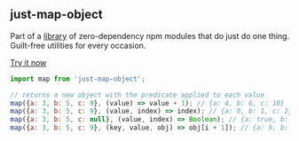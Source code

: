 ## just-map-object

Part of a [library](../../../../) of zero-dependency npm modules that do just do one thing.  
Guilt-free utilities for every occasion.

[Try it now](http://anguscroll.com/just/just-map-object)

```js
import map from 'just-map-object';

// returns a new object with the predicate applied to each value
map({a: 3, b: 5, c: 9}, (value) => value + 1); // {a: 4, b: 6, c: 10}
map({a: 3, b: 5, c: 9}, (value, index) => index); // {a: 0, b: 1, c: 2}
map({a: 3, b: 5, c: null}, (value, index) => Boolean); // {a: true, b: true, c: false}
map({a: 3, b: 5, c: 9}, (key, value, obj) => obj[i + 1]); // {a: 5, b: 9, c: undefined}
```
